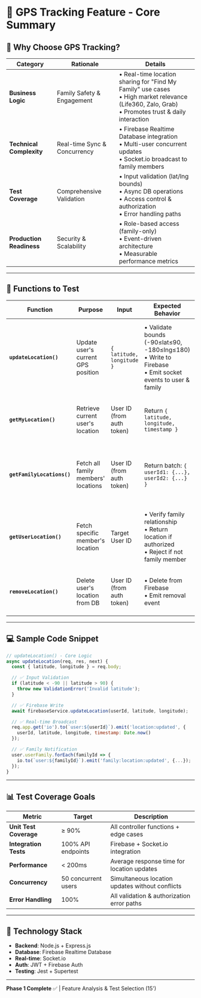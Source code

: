 # 📍 GPS Tracking Feature - Core Summary

## 🎯 Why Choose GPS Tracking?

| Category                 | Rationale                    | Details                                                                                                                                              |
| ------------------------ | ---------------------------- | ---------------------------------------------------------------------------------------------------------------------------------------------------- |
| **Business Logic**       | Family Safety & Engagement   | • Real-time location sharing for "Find My Family" use cases<br>• High market relevance (Life360, Zalo, Grab)<br>• Promotes trust & daily interaction |
| **Technical Complexity** | Real-time Sync & Concurrency | • Firebase Realtime Database integration<br>• Multi-user concurrent updates<br>• Socket.io broadcast to family members                               |
| **Test Coverage**        | Comprehensive Validation     | • Input validation (lat/lng bounds)<br>• Async DB operations<br>• Access control & authorization<br>• Error handling paths                           |
| **Production Readiness** | Security & Scalability       | • Role-based access (family-only)<br>• Event-driven architecture<br>• Measurable performance metrics                                                 |

---

## 🧪 Functions to Test

| Function                   | Purpose                             | Input                     | Expected Behavior                                                                                            | Test Focus                                                                                     |
| -------------------------- | ----------------------------------- | ------------------------- | ------------------------------------------------------------------------------------------------------------ | ---------------------------------------------------------------------------------------------- |
| **`updateLocation()`**     | Update user's current GPS position  | `{ latitude, longitude }` | • Validate bounds (-90≤lat≤90, -180≤lng≤180)<br>• Write to Firebase<br>• Emit socket events to user & family | • Input validation<br>• Firebase write success<br>• Socket broadcast<br>• Concurrency handling |
| **`getMyLocation()`**      | Retrieve current user's location    | User ID (from auth token) | Return `{ latitude, longitude, timestamp }`                                                                  | • Data retrieval<br>• Response structure<br>• Auth token validation                            |
| **`getFamilyLocations()`** | Fetch all family members' locations | User ID (from auth token) | Return batch: `{ userId1: {...}, userId2: {...} }`                                                           | • Batch queries<br>• Empty family handling<br>• Missing users handling                         |
| **`getUserLocation()`**    | Fetch specific member's location    | Target User ID            | • Verify family relationship<br>• Return location if authorized<br>• Reject if not family member             | • Access control<br>• Authorization logic<br>• Error responses (403)                           |
| **`removeLocation()`**     | Delete user's location from DB      | User ID (from auth token) | • Delete from Firebase<br>• Emit removal event                                                               | • Deletion success<br>• Socket cleanup<br>• Idempotency                                        |

---

## 💻 Sample Code Snippet

```javascript
// updateLocation() - Core Logic
async updateLocation(req, res, next) {
  const { latitude, longitude } = req.body;

  // ✅ Input Validation
  if (latitude < -90 || latitude > 90) {
    throw new ValidationError('Invalid latitude');
  }

  // ✅ Firebase Write
  await firebaseService.updateLocation(userId, latitude, longitude);

  // ✅ Real-time Broadcast
  req.app.get('io').to(`user:${userId}`).emit('location:updated', {
    userId, latitude, longitude, timestamp: Date.now()
  });

  // ✅ Family Notification
  user.userFamily.forEach(familyId => {
    io.to(`user:${familyId}`).emit('family:location:updated', {...});
  });
}
```

---

## 📊 Test Coverage Goals

| Metric                 | Target              | Description                                     |
| ---------------------- | ------------------- | ----------------------------------------------- |
| **Unit Test Coverage** | ≥ 90%               | All controller functions + edge cases           |
| **Integration Tests**  | 100% API endpoints  | Firebase + Socket.io integration                |
| **Performance**        | < 200ms             | Average response time for location updates      |
| **Concurrency**        | 50 concurrent users | Simultaneous location updates without conflicts |
| **Error Handling**     | 100%                | All validation & authorization error paths      |

---

## 🔧 Technology Stack

- **Backend**: Node.js + Express.js
- **Database**: Firebase Realtime Database
- **Real-time**: Socket.io
- **Auth**: JWT + Firebase Auth
- **Testing**: Jest + Supertest

---

**Phase 1 Complete** ✅ | Feature Analysis & Test Selection (15')
